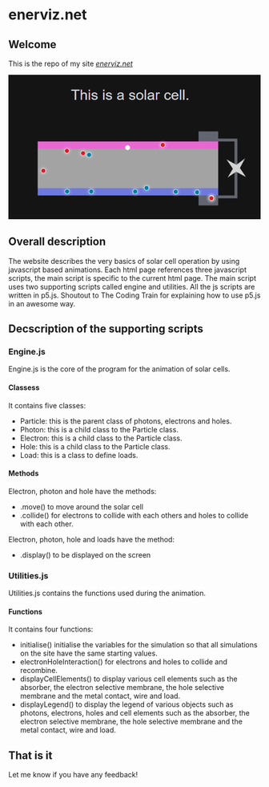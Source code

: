 # enerviz.net
## Welcome
This is the repo of my site *[enerviz.net](enerviz.net)*

![Solar Cell](SolarCell.PNG)

## Overall description
The website describes the very basics of solar cell operation by using javascript based animations. Each html page references three javascript scripts, the main script is specific to the current html page. The main script uses two supporting scripts called engine and utilities. All the js scripts are written in p5.js. Shoutout to The Coding Train for explaining how to use p5.js in an awesome way.

## Decscription of the supporting scripts
### Engine.js
Engine.js is the core of the program for the animation of solar cells.

#### Classess
It contains five classes:
- Particle: this is the parent class of photons, electrons and holes.
- Photon: this is a child class to the Particle class.
- Electron: this is a child class to the Particle class.
- Hole: this is a child class to the Particle class.
- Load: this is a class to define loads.

#### Methods

Electron, photon and hole have the methods:
- .move() to move around the solar cell
- .collide() for electrons to collide with each others and holes to collide with each other.

Electron, photon, hole and loads have the method:
- .display() to be displayed on the screen

### Utilities.js
Utilities.js contains the functions used during the animation.

#### Functions
It contains four functions:
- initialise() initialise the variables for the simulation so that all simulations on the site have the same starting values.
- electronHoleInteraction() for electrons and holes to collide and recombine.
- displayCellElements() to display various cell elements such as the absorber, the electron selective membrane, the hole selective membrane and the metal contact, wire and load.
- displayLegend() to display the legend of various objects such as photons, electrons, holes and cell elements such as the absorber, the electron selective membrane, the hole selective membrane and the metal contact, wire and load.

## That is it
Let me know if you have any feedback!
